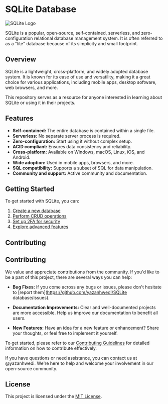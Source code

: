 # SQLite Database

![SQLite Logo](https://upload.wikimedia.org/wikipedia/commons/thumb/3/38/SQLite370.svg/220px-SQLite370.svg.png)

SQLite is a popular, open-source, self-contained, serverless, and zero-configuration relational database management system. It is often referred to as a "lite" database because of its simplicity and small footprint.

## Overview

SQLite is a lightweight, cross-platform, and widely adopted database system. It is known for its ease of use and versatility, making it a great choice for various applications, including mobile apps, desktop software, web browsers, and more.

This repository serves as a resource for anyone interested in learning about SQLite or using it in their projects.

## Features

- **Self-contained:** The entire database is contained within a single file.
- **Serverless:** No separate server process is required.
- **Zero-configuration:** Start using it without complex setup.
- **ACID compliant:** Ensures data consistency and reliability.
- **Cross-platform:** Available on Windows, macOS, Linux, iOS, and Android.
- **Wide adoption:** Used in mobile apps, browsers, and more.
- **SQL compatibility:** Supports a subset of SQL for data manipulation.
- **Community and support:** Active community and documentation.

## Getting Started

To get started with SQLite, you can:

1. [Create a new database](#creating-a-database)
2. [Perform CRUD operations](#performing-crud-operations)
3. [Set up 2FA for security](#setting-up-2fa)
4. [Explore advanced features](#advanced-features)


## Contributing

## Contributing

We value and appreciate contributions from the community. If you'd like to be a part of this project, there are several ways you can help:

- **Bug Fixes:** If you come across any bugs or issues, please don't hesitate to [report them](https://github.com/yazanhwedi/SQLite database/issues).

- **Documentation Improvements:** Clear and well-documented projects are more accessible. Help us improve our documentation to benefit all users.

- **New Features:** Have an idea for a new feature or enhancement? Share your thoughts, or feel free to implement it yourself.

To get started, please refer to our [Contributing Guidelines](CONTRIBUTING.md) for detailed information on how to contribute effectively.

If you have questions or need assistance, you can contact us at @yazanhwedi. We're here to help and welcome your involvement in our open-source community.


## License

This project is licensed under the [MIT License](LICENSE).

